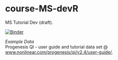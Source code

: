 # course-MS-devR
MS Tutorial Dev (draft).

[![Binder](https://mybinder.org/badge_logo.svg)](https://mybinder.org/v2/gh/tp175/course-MS-devR/master)

<i> Example Data </i> <br>
Progenesis QI - user guide and tutorial data set @ www.nonlinear.com/progenesis/qi/v2.4/user-guide/.
